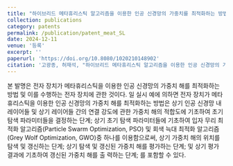 ```yaml
---
title: "하이브리드 메타휴리스틱 알고리즘을 이용한 인공 신경망의 가중치를 최적화하는 방법 및 장치 (등록)"
collection: publications
category: patents
permalink: /publication/patent_meat_SL
date: 2024-12-11
venue: '등록'
excerpt: ''
paperurl: 'https://doi.org/10.8080/1020210148902'
citation: '고광종, 허재석, "하이브리드 메타휴리스틱 알고리즘을 이용한 인공 신경망의 가중치를 최적화하는 방법 및 장치", 출원번호: 10-2021-0148902, 2021.11.02 출원, 등록번호: 10-2743464, 2024.12.11 등록'
---
```


본 발명은 전자 장치가 메타휴리스틱을 이용한 인공 신경망의 가중치 해를 최적화하는 방법 및 이를 수행하는 전자 장치에 관한 것이다. 일 실시 예에 의하면 전자 장치가 메타휴리스틱을 이용한 인공 신경망의 가중치 해를 최적화하는 방법은 상기 인공 신경망 내 레이어들 및 상기 레이어들 간의 연결 강도에 관한 가중치 해의 적합도에 기초하여 초기 탐색 파라미터들을 결정하는 단계; 상기 초기 탐색 파라미터들에 기초하여 입자 무리 최적화 알고리즘(Particle Swarm Optimization, PSO) 및 회색 늑대 최적화 알고리즘(Grey Wolf Optimization, GWO)중 하나를 이용함으로써, 상기 가중치 해의 위치를 탐색 및 갱신하는 단계; 상기 탐색 및 갱신된 가중치 해를 평가하는 단계; 및 상기 평가 결과에 기초하여 갱신된 가중치 해를 출
력하는 단계; 를 포함할 수 있다.

